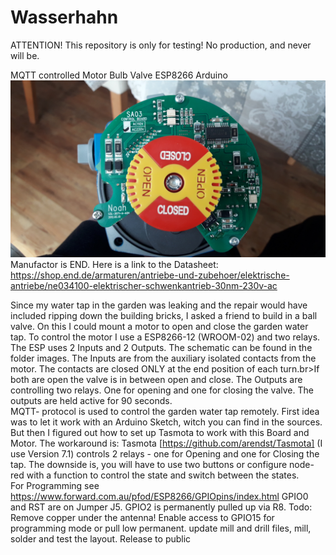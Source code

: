 # Wasserhahn

ATTENTION! This repository is only for testing! No production, and never will be.

MQTT controlled Motor Bulb Valve ESP8266 Arduino
![Image of the motor driver](https://github.com/ingeninge/Wasserhahn/blob/master/images/20190403_160802.jpg)
Manufactor is END. Here is a link to the Datasheet: https://shop.end.de/armaturen/antriebe-und-zubehoer/elektrische-antriebe/ne034100-elektrischer-schwenkantrieb-30nm-230v-ac

Since my water tap in the garden was leaking and the repair would have included ripping down the building bricks, I asked a friend to build in a ball valve. 
On this I could mount a motor to open and close the garden water tap.
To control the motor I use a ESP8266-12 (WROOM-02) and two relays. The ESP uses 2 Inputs and 2 Outputs.
The schematic can be found in the folder images.
The Inputs are from the auxiliary isolated contacts from the motor. The contacts are closed ONLY at the end position of each turn.br>If both are open the valve is in between open and close.
The Outputs are controlling two relays. One for opening and one for closing the valve. The outputs are held active for 90 seconds.
<br>MQTT- protocol is used to control the garden water tap remotely.
First idea was to let it work with an Arduino Sketch, witch you can find in the sources. But then I figured out how to set up Tasmota to work with this Board and Motor. The workaround is: Tasmota [https://github.com/arendst/Tasmota] (I use Version 7.1) controls 2 relays - one for Opening and one for Closing the tap. The downside is, you will have to use two buttons or configure node-red with a function to control the state and switch between the states.<br>
For Programming see https://www.forward.com.au/pfod/ESP8266/GPIOpins/index.html GPIO0 and RST are on Jumper J5. GPIO2 is permanently pulled up via R8.
Todo: Remove copper under the antenna! Enable access to GPIO15 for programming mode or pull low permanent. update mill and drill files, mill, solder and test the layout. Release to public
